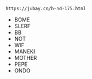 ```
https://jubay.cn/h-nd-175.html
```

- BOME
- SLERF
- BB
- NOT
- WIF
- MANEKI
- MOTHER
- PEPE
- ONDO
